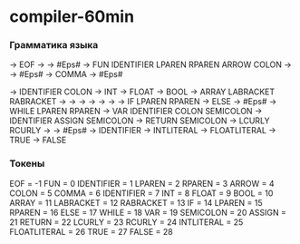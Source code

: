 # compiler-60min

### Грамматика языка
<Program>       -> <FunctionList> EOF
<FunctionList>  -> <Function> <FunctionList>
<FunctionList>  -> #Eps#
<Function>      -> FUN IDENTIFIER LPAREN <ParamList> RPAREN ARROW <Type> COLON <Statement>
<ParamList>     -> <Param> <TailParamList>
<ParamList>     -> #Eps#
<TailParamList> -> COMMA <Param> <TailParamList>
<TailParamList> -> #Eps#
<Param>         -> IDENTIFIER COLON <Type>
<Type>          -> INT
<Type>          -> FLOAT
<Type>          -> BOOL
<Type>          -> ARRAY LABRACKET <Type> RABRACKET
<Statement>     -> <Condition>
<Statement>     -> <Loop>
<Statement>     -> <Decl>
<Statement>     -> <Assign>
<Statement>     -> <Return>
<Statement>     -> <Composite>
<Condition>     -> IF LPAREN <Expression> RPAREN <Statement> <OptionalElse>
<OptionalElse>  -> ELSE <Statement>
<OptionalElse>  -> #Eps#
<Loop>          -> WHILE LPAREN <Expression> RPAREN <Statement>
<Decl>          -> VAR IDENTIFIER COLON <Type> SEMICOLON
<Assign>        -> IDENTIFIER ASSIGN <Expression> SEMICOLON
<Return>        -> RETURN <Expression> SEMICOLON
<Composite>     -> LCURLY <StatementList> RCURLY
<StatementList> -> <Statement> <StatementList>
<StatementList> -> #Eps#
<Expression>    -> IDENTIFIER
<Expression>    -> INTLITERAL
<Expression>    -> FLOATLITERAL
<Expression>    -> TRUE
<Expression>    -> FALSE

### Токены
EOF          = -1
FUN          =  0
IDENTIFIER   =  1
LPAREN       =  2
RPAREN       =  3
ARROW        =  4
COLON        =  5
COMMA        =  6
IDENTIFIER   =  7
INT          =  8
FLOAT        =  9
BOOL         = 10
ARRAY        = 11
LABRACKET    = 12
RABRACKET    = 13
IF           = 14
LPAREN       = 15
RPAREN       = 16
ELSE         = 17
WHILE        = 18
VAR          = 19
SEMICOLON    = 20
ASSIGN       = 21
RETURN       = 22
LCURLY       = 23
RCURLY       = 24
INTLITERAL   = 25
FLOATLITERAL = 26
TRUE         = 27
FALSE        = 28
